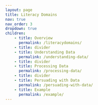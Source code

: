 ```yaml
---
layout: page
title: Literacy Domains
nav: true
nav_order: 3
dropdown: true
children: 
    - title: Overview
      permalink: /literacydomains/
    - title: divider
    - title: Understanding Data
      permalink: /understanding-data/
    - title: divider
    - title: Processing Data
      permalink: /processing-data/
    - title: divider
    - title: Persuading with Data
      permalink: /persuading-with-data/
    - title: Example
      permalink: /example/
---
```

